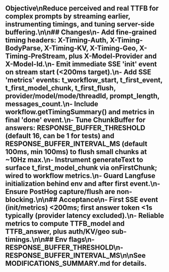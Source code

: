 ## Objective\nReduce perceived and real TTFB for complex prompts by streaming earlier, instrumenting timings, and tuning server-side buffering.\n\n## Changes\n- Add fine-grained timing headers: X-Timing-Auth, X-Timing-BodyParse, X-Timing-KV, X-Timing-Geo, X-Timing-PreStream, plus X-Model-Provider and X-Model-Id.\n- Emit immediate SSE 'init' event on stream start (<200ms target).\n- Add SSE 'metrics' events: t_workflow_start, t_first_event, t_first_model_chunk, t_first_flush, provider/model/mode/threadId, prompt_length, messages_count.\n- Include workflow.getTimingSummary() and metrics in final 'done' event.\n- Tune ChunkBuffer for answers: RESPONSE_BUFFER_THRESHOLD (default 16, can be 1 for tests) and RESPONSE_BUFFER_INTERVAL_MS (default 100ms, min 100ms) to flush small chunks at ~10Hz max.\n- Instrument generateText to surface t_first_model_chunk via onFirstChunk; wired to workflow metrics.\n- Guard Langfuse initialization behind env and after first event.\n- Ensure PostHog capture/flush are non-blocking.\n\n## Acceptance\n- First SSE event (init/metrics) <200ms; first answer token <1s typically (provider latency excluded).\n- Reliable metrics to compute TTFB_model and TTFB_answer, plus auth/KV/geo sub-timings.\n\n## Env flags\n- RESPONSE_BUFFER_THRESHOLD\n- RESPONSE_BUFFER_INTERVAL_MS\n\nSee MODIFICATIONS_SUMMARY.md for details.
